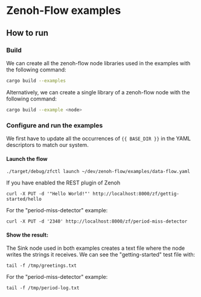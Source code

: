 # Zenoh-Flow examples

## How to run

### Build

We can create all the zenoh-flow node libraries used in the examples with the following command:
   ```bash
  cargo build --examples
   ```

Alternatively, we can create a single library of a zenoh-flow node with the following command:
   ```bash
  cargo build --example <node>
   ```

### Configure and run the examples

We first have to update all the occurrences of `{{ BASE_DIR }}` in the YAML descriptors to match our system.

#### Launch the flow

```shell
./target/debug/zfctl launch ~/dev/zenoh-flow/examples/data-flow.yaml
```

If you have enabled the REST plugin of Zenoh
```shell
curl -X PUT -d '"Hello World!"' http://localhost:8000/zf/gettig-started/hello
```

For the "period-miss-detector" example:

```shell
curl -X PUT -d '2340' http://localhost:8000/zf/period-miss-detector
```
#### Show the result:

The Sink node used in both examples creates a text file where the node writes the strings it receives.
We can see the "getting-started" test file with:

```
tail -f /tmp/greetings.txt
```

For the "period-miss-detector" example:

```
tail -f /tmp/period-log.txt
```

